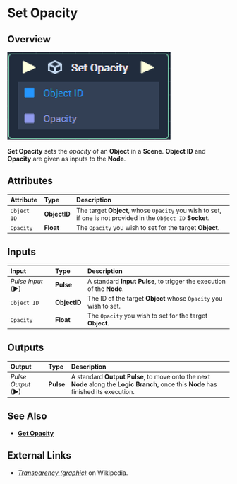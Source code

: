 # Set Opacity

## Overview

![The Set Opacity Node.](../../../.gitbook/assets/setopacity.png)

**Set Opacity** sets the _opacity_ of an **Object** in a **Scene**. **Object ID** and **Opacity** are given as inputs to the **Node**.

## Attributes

| Attribute | Type | Description |
| :--- | :--- | :--- |
| `Object ID` | **ObjectID** | The target **Object**, whose `Opacity` you wish to set, if one is not provided in the `Object ID` **Socket**. |
|`Opacity`|**Float**|The `Opacity` you wish to set for the target **Object**.|

## Inputs

| Input | Type | Description |
| :--- | :--- | :--- |
| _Pulse Input_ \(►\) | **Pulse** | A standard **Input Pulse**, to trigger the execution of the **Node**. |
| `Object ID` | **ObjectID** | The ID of the target **Object** whose `Opacity` you wish to set.|
|`Opacity`|**Float**|The `Opacity` you wish to set for the target **Object**.|

## Outputs

| Output | Type | Description |
| :--- | :--- | :--- |
| _Pulse Output_ \(►\) | **Pulse** | A standard **Output Pulse**, to move onto the next **Node** along the **Logic Branch**, once this **Node** has finished its execution. |

## See Also

* [**Get Opacity**](get-opacity.md)

## External Links

* [_Transparency \(graphic\)_](https://en.wikipedia.org/wiki/Transparency_%28graphic%29) on Wikipedia.

